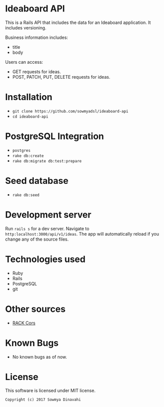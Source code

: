 # Ideaboard API

This is a Rails API that includes the data for an Ideaboard application. It includes versioning.

Business information includes:

- title
- body

Users can access:

- GET requests for ideas.
- POST, PATCH, PUT, DELETE requests for ideas.

# Installation

- `git clone https://github.com/sowmyadsl/ideaboard-api`
- `cd ideaboard-api`

# PostgreSQL Integration

- `postgres`
- `rake db:create`
- `rake db:migrate db:test:prepare`

# Seed database

- `rake db:seed`

# Development server

Run `rails s` for a dev server. Navigate to `http:localhost:3000/api/v1/ideas`. The app will automatically reload if you change any of the source files.

# Technologies used

- Ruby
- Rails
- PostgreSQL
- git

# Other sources
* [RACK Cors](https://github.com/cyu/rack-cors)

# Known Bugs
- No known bugs as of now.

# License

This software is licensed under MIT license.

`Copyright (c) 2017 Sowmya Dinavahi`
